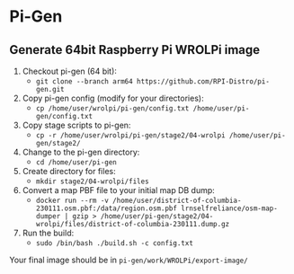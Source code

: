 # Pi-Gen
## Generate 64bit Raspberry Pi WROLPi image

1. Checkout pi-gen (64 bit):
   * `git clone --branch arm64 https://github.com/RPI-Distro/pi-gen.git`
2. Copy pi-gen config (modify for your directories):
   * `cp /home/user/wrolpi/pi-gen/config.txt /home/user/pi-gen/config.txt`
3. Copy stage scripts to pi-gen:
   * `cp -r /home/user/wrolpi/pi-gen/stage2/04-wrolpi /home/user/pi-gen/stage2/`
4. Change to the pi-gen directory:
   * `cd /home/user/pi-gen`
5. Create directory for files:
   * `mkdir stage2/04-wrolpi/files`
6. Convert a map PBF file to your initial map DB dump:
   * `docker run --rm -v /home/user/district-of-columbia-230111.osm.pbf:/data/region.osm.pbf lrnselfreliance/osm-map-dumper | gzip > /home/user/pi-gen/stage2/04-wrolpi/files/district-of-columbia-230111.dump.gz`
7. Run the build:
   * `sudo /bin/bash ./build.sh -c config.txt`

Your final image should be in `pi-gen/work/WROLPi/export-image/`
